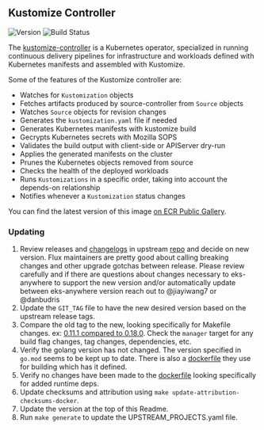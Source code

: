 ## **Kustomize Controller**
![Version](https://img.shields.io/badge/version-v0.19.0-blue)
![Build Status](https://codebuild.us-west-2.amazonaws.com/badges?uuid=eyJlbmNyeXB0ZWREYXRhIjoibldOWFUyd2ZXOXR1WkNhSVZDZkprbEowWi9nNEZrN2RMcCtRK3EvQW9qbWUzQjcxVEZvTEZ6VUw3M004WHNKQ0M1MGJ4SlU0RUJvVE1YQ0hFT0hzZ21nPSIsIml2UGFyYW1ldGVyU3BlYyI6Ing4cTAwdG9pc1I0Qk81MlQiLCJtYXRlcmlhbFNldFNlcmlhbCI6MX0%3D&branch=main)

The [kustomize-controller](https://github.com/fluxcd/kustomize-controller) is a Kubernetes operator, specialized in running continuous delivery pipelines for infrastructure and workloads defined with Kubernetes manifests and assembled with Kustomize.

Some of the features of the Kustomize controller are:

* Watches for `Kustomization` objects
* Fetches artifacts produced by source-controller from `Source` objects 
* Watches `Source` objects for revision changes 
* Generates the `kustomization.yaml` file if needed
* Generates Kubernetes manifests with kustomize build
* Gecrypts Kubernetes secrets with Mozilla SOPS
* Validates the build output with client-side or APIServer dry-run
* Applies the generated manifests on the cluster
* Prunes the Kubernetes objects removed from source
* Checks the health of the deployed workloads
* Runs `Kustomizations` in a specific order, taking into account the depends-on relationship 
* Notifies whenever a `Kustomization` status changes

You can find the latest version of this image [on ECR Public Gallery](https://gallery.ecr.aws/eks-anywhere/fluxcd/kustomize-controller).

### Updating

1. Review releases and [changelogs](https://github.com/fluxcd/kustomize-controller/blob/main/CHANGELOG.md) in upstream 
[repo](https://github.com/fluxcd/kustomize-controller) and decide on new version. Flux maintainers are pretty good 
about calling breaking changes and other upgrade gotchas between release. Please review carefully and if there are questions 
about changes necessary to eks-anywhere to support the new version and/or automatically update between 
eks-anywhere version reach out to @jiayiwang7 or @danbudris
1. Update the `GIT_TAG` file to have the new desired version based on the upstream release tags.
1. Compare the old tag to the new, looking specifically for Makefile changes. 
ex: [0.11.1 compared to 0.18.0](https://github.com/fluxcd/kustomize-controller/compare/v0.11.1...v0.18.0). Check the `manager` target for
any build flag changes, tag changes, dependencies, etc.
1. Verify the golang version has not changed. The version specified in `go.mod` seems to be kept up to date.  There is also
a [dockerfile](https://github.com/fluxcd/kustomize-controller/blob/main/Dockerfile#L5) they use for building which has it defined.
1. Verify no changes have been made to the [dockerfile](https://github.com/fluxcd/kustomize-controller/blob/main/Dockerfile) looking specifically for
added runtime deps.
1. Update checksums and attribution using `make update-attribution-checksums-docker`.
1. Update the version at the top of this Readme.
1. Run `make generate` to update the UPSTREAM_PROJECTS.yaml file.
